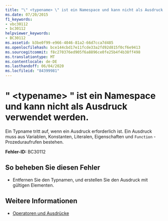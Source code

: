 ```yaml
---
title: "\" <typename> \" ist ein Namespace und kann nicht als Ausdruck verwendet werden."
ms.date: 07/20/2015
f1_keywords:
- vbc30112
- bc30112
helpviewer_keywords:
- BC30112
ms.assetid: b3be0f99-e966-4046-81a2-66d7cca7d485
ms.openlocfilehash: bce144cbd17e11fcde33a2fd92d815f0cf6e9413
ms.sourcegitcommit: f8c270376ed905f6a8896ce0fe25b4f4b38ff498
ms.translationtype: MT
ms.contentlocale: de-DE
ms.lasthandoff: 06/04/2020
ms.locfileid: "84399981"
---
```

# <a name="typename-is-a-namespace-and-cannot-be-used-as-an-expression"></a>" \<typename> " ist ein Namespace und kann nicht als Ausdruck verwendet werden.
Ein Typname tritt auf, wenn ein Ausdruck erforderlich ist. Ein Ausdruck muss aus Variablen, Konstanten, Literalen, Eigenschaften und `Function` -Prozeduraufrufen bestehen.  
  
 **Fehler-ID:** BC30112  
  
## <a name="to-correct-this-error"></a>So beheben Sie diesen Fehler  
  
- Entfernen Sie den Typnamen, und erstellen Sie den Ausdruck mit gültigen Elementen.  
  
## <a name="see-also"></a>Weitere Informationen

- [Operatoren und Ausdrücke](../programming-guide/language-features/operators-and-expressions/index.md)
